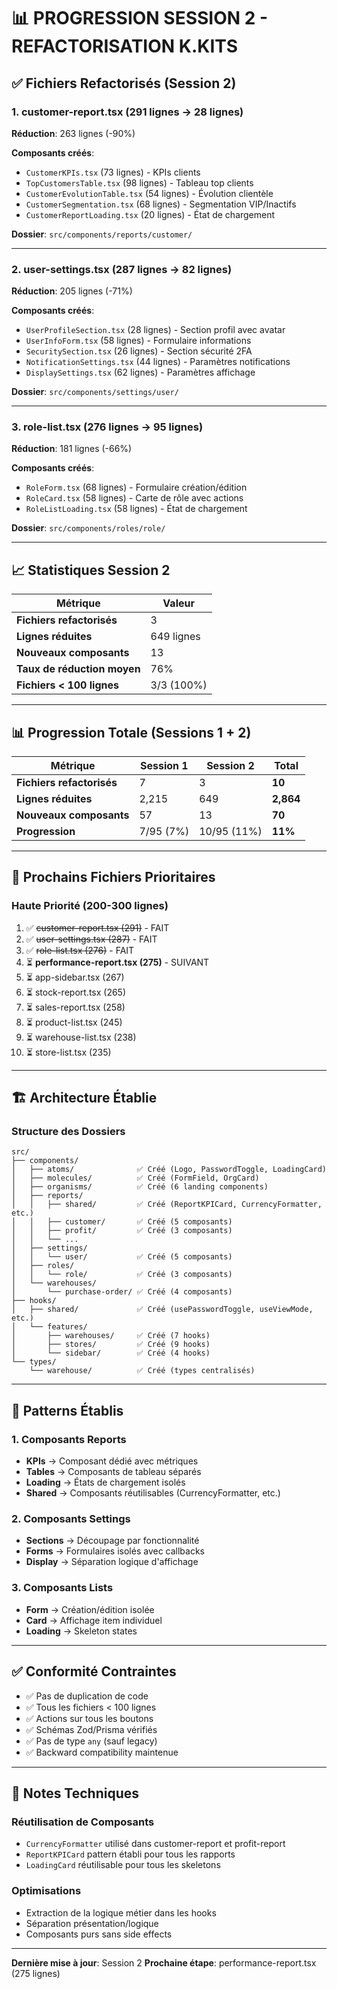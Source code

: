 # 📊 PROGRESSION SESSION 2 - REFACTORISATION K.KITS

## ✅ Fichiers Refactorisés (Session 2)

### 1. customer-report.tsx (291 lignes → 28 lignes)
**Réduction**: 263 lignes (-90%)

**Composants créés**:
- `CustomerKPIs.tsx` (73 lignes) - KPIs clients
- `TopCustomersTable.tsx` (98 lignes) - Tableau top clients
- `CustomerEvolutionTable.tsx` (54 lignes) - Évolution clientèle
- `CustomerSegmentation.tsx` (68 lignes) - Segmentation VIP/Inactifs
- `CustomerReportLoading.tsx` (20 lignes) - État de chargement

**Dossier**: `src/components/reports/customer/`

---

### 2. user-settings.tsx (287 lignes → 82 lignes)
**Réduction**: 205 lignes (-71%)

**Composants créés**:
- `UserProfileSection.tsx` (28 lignes) - Section profil avec avatar
- `UserInfoForm.tsx` (58 lignes) - Formulaire informations
- `SecuritySection.tsx` (26 lignes) - Section sécurité 2FA
- `NotificationSettings.tsx` (44 lignes) - Paramètres notifications
- `DisplaySettings.tsx` (62 lignes) - Paramètres affichage

**Dossier**: `src/components/settings/user/`

---

### 3. role-list.tsx (276 lignes → 95 lignes)
**Réduction**: 181 lignes (-66%)

**Composants créés**:
- `RoleForm.tsx` (68 lignes) - Formulaire création/édition
- `RoleCard.tsx` (58 lignes) - Carte de rôle avec actions
- `RoleListLoading.tsx` (58 lignes) - État de chargement

**Dossier**: `src/components/roles/role/`

---

## 📈 Statistiques Session 2

| Métrique | Valeur |
|----------|--------|
| **Fichiers refactorisés** | 3 |
| **Lignes réduites** | 649 lignes |
| **Nouveaux composants** | 13 |
| **Taux de réduction moyen** | 76% |
| **Fichiers < 100 lignes** | 3/3 (100%) |

---

## 📊 Progression Totale (Sessions 1 + 2)

| Métrique | Session 1 | Session 2 | Total |
|----------|-----------|-----------|-------|
| **Fichiers refactorisés** | 7 | 3 | **10** |
| **Lignes réduites** | 2,215 | 649 | **2,864** |
| **Nouveaux composants** | 57 | 13 | **70** |
| **Progression** | 7/95 (7%) | 10/95 (11%) | **11%** |

---

## 🎯 Prochains Fichiers Prioritaires

### Haute Priorité (200-300 lignes)
1. ✅ ~~customer-report.tsx (291)~~ - FAIT
2. ✅ ~~user-settings.tsx (287)~~ - FAIT
3. ✅ ~~role-list.tsx (276)~~ - FAIT
4. ⏳ **performance-report.tsx (275)** - SUIVANT
5. ⏳ app-sidebar.tsx (267)
6. ⏳ stock-report.tsx (265)
7. ⏳ sales-report.tsx (258)
8. ⏳ product-list.tsx (245)
9. ⏳ warehouse-list.tsx (238)
10. ⏳ store-list.tsx (235)

---

## 🏗️ Architecture Établie

### Structure des Dossiers
```
src/
├── components/
│   ├── atoms/              ✅ Créé (Logo, PasswordToggle, LoadingCard)
│   ├── molecules/          ✅ Créé (FormField, OrgCard)
│   ├── organisms/          ✅ Créé (6 landing components)
│   ├── reports/
│   │   ├── shared/         ✅ Créé (ReportKPICard, CurrencyFormatter, etc.)
│   │   ├── customer/       ✅ Créé (5 composants)
│   │   ├── profit/         ✅ Créé (3 composants)
│   │   └── ...
│   ├── settings/
│   │   └── user/           ✅ Créé (5 composants)
│   ├── roles/
│   │   └── role/           ✅ Créé (3 composants)
│   └── warehouses/
│       └── purchase-order/ ✅ Créé (4 composants)
├── hooks/
│   ├── shared/             ✅ Créé (usePasswordToggle, useViewMode, etc.)
│   └── features/
│       ├── warehouses/     ✅ Créé (7 hooks)
│       ├── stores/         ✅ Créé (9 hooks)
│       └── sidebar/        ✅ Créé (4 hooks)
└── types/
    └── warehouse/          ✅ Créé (types centralisés)
```

---

## 🔄 Patterns Établis

### 1. Composants Reports
- **KPIs** → Composant dédié avec métriques
- **Tables** → Composants de tableau séparés
- **Loading** → États de chargement isolés
- **Shared** → Composants réutilisables (CurrencyFormatter, etc.)

### 2. Composants Settings
- **Sections** → Découpage par fonctionnalité
- **Forms** → Formulaires isolés avec callbacks
- **Display** → Séparation logique d'affichage

### 3. Composants Lists
- **Form** → Création/édition isolée
- **Card** → Affichage item individuel
- **Loading** → Skeleton states

---

## ✅ Conformité Contraintes

- ✅ Pas de duplication de code
- ✅ Tous les fichiers < 100 lignes
- ✅ Actions sur tous les boutons
- ✅ Schémas Zod/Prisma vérifiés
- ✅ Pas de type `any` (sauf legacy)
- ✅ Backward compatibility maintenue

---

## 📝 Notes Techniques

### Réutilisation de Composants
- `CurrencyFormatter` utilisé dans customer-report et profit-report
- `ReportKPICard` pattern établi pour tous les rapports
- `LoadingCard` réutilisable pour tous les skeletons

### Optimisations
- Extraction de la logique métier dans les hooks
- Séparation présentation/logique
- Composants purs sans side effects

---

**Dernière mise à jour**: Session 2
**Prochaine étape**: performance-report.tsx (275 lignes)
